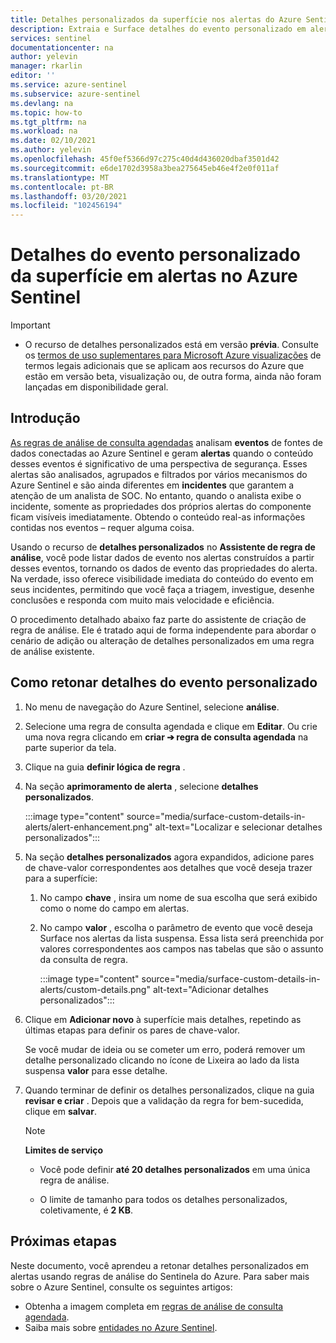 ```yaml
---
title: Detalhes personalizados da superfície nos alertas do Azure Sentinel | Microsoft Docs
description: Extraia e Surface detalhes do evento personalizado em alertas em regras de análise do Azure Sentinel, para obter informações de incidentes melhores e mais completas
services: sentinel
documentationcenter: na
author: yelevin
manager: rkarlin
editor: ''
ms.service: azure-sentinel
ms.subservice: azure-sentinel
ms.devlang: na
ms.topic: how-to
ms.tgt_pltfrm: na
ms.workload: na
ms.date: 02/10/2021
ms.author: yelevin
ms.openlocfilehash: 45f0ef5366d97c275c40d4d436020dbaf3501d42
ms.sourcegitcommit: e6de1702d3958a3bea275645eb46e4f2e0f011af
ms.translationtype: MT
ms.contentlocale: pt-BR
ms.lasthandoff: 03/20/2021
ms.locfileid: "102456194"
---
```

# <a name="surface-custom-event-details-in-alerts-in-azure-sentinel"></a>Detalhes do evento personalizado da superfície em alertas no Azure Sentinel 

> [!IMPORTANT]
>
> - O recurso de detalhes personalizados está em versão **prévia**. Consulte os [termos de uso suplementares para Microsoft Azure visualizações](https://azure.microsoft.com/support/legal/preview-supplemental-terms/) de termos legais adicionais que se aplicam aos recursos do Azure que estão em versão beta, visualização ou, de outra forma, ainda não foram lançadas em disponibilidade geral.

## <a name="introduction"></a>Introdução

[As regras de análise de consulta agendadas](tutorial-detect-threats-custom.md) analisam **eventos** de fontes de dados conectadas ao Azure Sentinel e geram **alertas** quando o conteúdo desses eventos é significativo de uma perspectiva de segurança. Esses alertas são analisados, agrupados e filtrados por vários mecanismos do Azure Sentinel e são ainda diferentes em **incidentes** que garantem a atenção de um analista de SOC. No entanto, quando o analista exibe o incidente, somente as propriedades dos próprios alertas do componente ficam visíveis imediatamente. Obtendo o conteúdo real-as informações contidas nos eventos – requer alguma coisa.

Usando o recurso de **detalhes personalizados** no **Assistente de regra de análise**, você pode listar dados de evento nos alertas construídos a partir desses eventos, tornando os dados de evento das propriedades do alerta. Na verdade, isso oferece visibilidade imediata do conteúdo do evento em seus incidentes, permitindo que você faça a triagem, investigue, desenhe conclusões e responda com muito mais velocidade e eficiência.

O procedimento detalhado abaixo faz parte do assistente de criação de regra de análise. Ele é tratado aqui de forma independente para abordar o cenário de adição ou alteração de detalhes personalizados em uma regra de análise existente.

## <a name="how-to-surface-custom-event-details"></a>Como retonar detalhes do evento personalizado

1. No menu de navegação do Azure Sentinel, selecione **análise**.

1. Selecione uma regra de consulta agendada e clique em **Editar**. Ou crie uma nova regra clicando em **criar &#10132; regra de consulta agendada** na parte superior da tela.

1. Clique na guia **definir lógica de regra** .

1. Na seção **aprimoramento de alerta** , selecione **detalhes personalizados**.

    :::image type="content" source="media/surface-custom-details-in-alerts/alert-enhancement.png" alt-text="Localizar e selecionar detalhes personalizados":::

1. Na seção **detalhes personalizados** agora expandidos, adicione pares de chave-valor correspondentes aos detalhes que você deseja trazer para a superfície:

    1. No campo **chave** , insira um nome de sua escolha que será exibido como o nome do campo em alertas.

    1. No campo **valor** , escolha o parâmetro de evento que você deseja Surface nos alertas da lista suspensa. Essa lista será preenchida por valores correspondentes aos campos nas tabelas que são o assunto da consulta de regra.
    
        :::image type="content" source="media/surface-custom-details-in-alerts/custom-details.png" alt-text="Adicionar detalhes personalizados":::

1. Clique em **Adicionar novo** à superfície mais detalhes, repetindo as últimas etapas para definir os pares de chave-valor. 

    Se você mudar de ideia ou se cometer um erro, poderá remover um detalhe personalizado clicando no ícone de Lixeira ao lado da lista suspensa **valor** para esse detalhe.

1. Quando terminar de definir os detalhes personalizados, clique na guia **revisar e criar** . Depois que a validação da regra for bem-sucedida, clique em **salvar**.

    > [!NOTE]
    > 
    >**Limites de serviço**
    > - Você pode definir **até 20 detalhes personalizados** em uma única regra de análise.
    >
    > - O limite de tamanho para todos os detalhes personalizados, coletivamente, é **2 KB**.

## <a name="next-steps"></a>Próximas etapas
Neste documento, você aprendeu a retonar detalhes personalizados em alertas usando regras de análise do Sentinela do Azure. Para saber mais sobre o Azure Sentinel, consulte os seguintes artigos:
- Obtenha a imagem completa em [regras de análise de consulta agendada](tutorial-detect-threats-custom.md).
- Saiba mais sobre [entidades no Azure Sentinel](entities-in-azure-sentinel.md).
